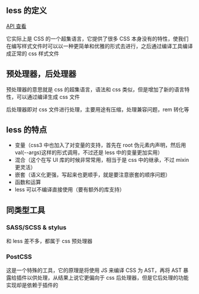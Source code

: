## less 的定义

[API 查看](http://www.1024i.com/demo/less/index.html)

它实际上是 CSS 的一个超集语言，它提供了很多 CSS 本身没有的特性，使我们在编写样式文件时可以以一种更简单和优雅的形式去进行，之后通过编译工具编译成正常的 css 样式文件

## 预处理器，后处理器

预处理器的意思就是 css 的超集语言，语法和 css 类似，但是增加了新的语言特性，可以通过编译生成 css 文件

后处理器即对 css 文件进行处理，主要用途有压缩，处理兼容问题，rem 转化等

## less 的特点

-   变量（css3 中也加入了对变量的支持，首先在 root 伪元素内声明，然后用 val(--args)这样的形式调用，不过还是 less 中的变量更加实用）
-   混合（这个在写 UI 库的时候非常常用，相当于是 css 中的继承，不过 mixin 更灵活）
-   嵌套（语义化更强，写起来也更顺手，就是要注意嵌套的顺序问题）
-   函数和运算
-   less 可以不编译直接使用（要有额外的库支持）

## 同类型工具

### SASS/SCSS & stylus

和 less 差不多，都属于 css 预处理器

### PostCSS

这是一个特殊的工具，它的原理是将使用 JS 来编译 CSS 为 AST，再将 AST 暴露给插件以供处理，从结果上说它更偏向于 css 后处理器，但是它后处理的功能实现却是依赖于插件的
